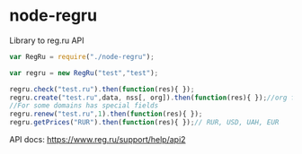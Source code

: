 # node-regru
Library to reg.ru API

```javascript
var RegRu = require("./node-regru");

var regru = new RegRu("test","test");

regru.check("test.ru").then(function(res){ });
regru.create("test.ru",data, nss[, org]).then(function(res){ });//org for organisation
//For some domains has special fields
regru.renew("test.ru",1).then(function(res){ });
regru.getPrices("RUR").then(function(res){ });// RUR, USD, UAH, EUR
```
API docs: https://www.reg.ru/support/help/api2
